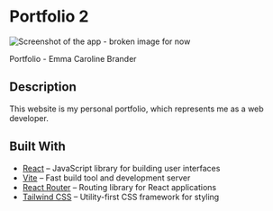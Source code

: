 # Portfolio 2

![Screenshot of the app - broken image for now](src/assets/screenshot.png)

Portfolio - Emma Caroline Brander

## Description

This website is my personal portfolio, which represents me as a web developer.

## Built With

- [React](https://react.dev/) – JavaScript library for building user interfaces
- [Vite](https://vitejs.dev/) – Fast build tool and development server
- [React Router](https://reactrouter.com/) – Routing library for React applications
- [Tailwind CSS](https://tailwindcss.com/) – Utility-first CSS framework for styling
